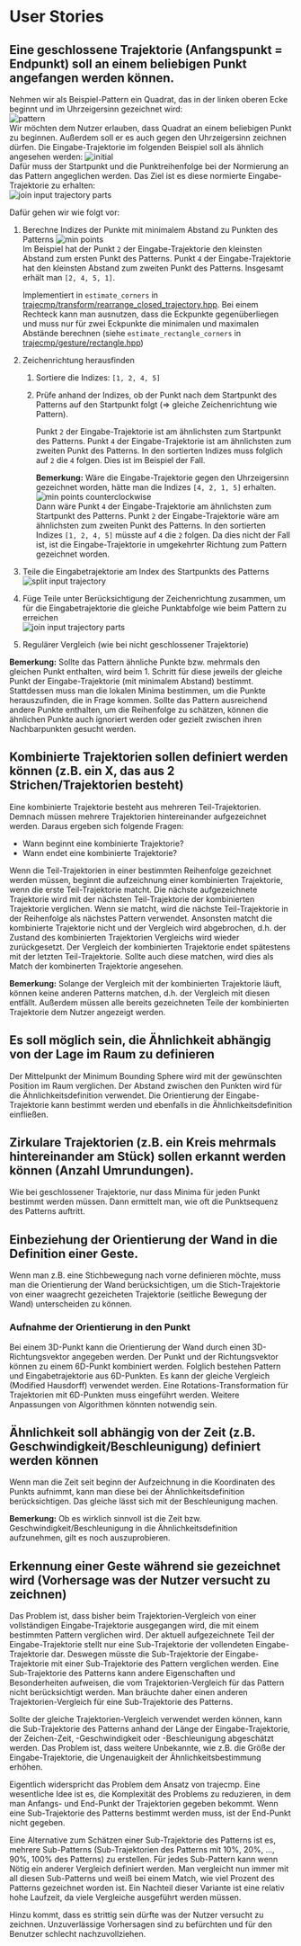 # User Stories

## Eine geschlossene Trajektorie (Anfangspunkt = Endpunkt) soll an einem beliebigen Punkt angefangen werden können.
Nehmen wir als Beispiel-Pattern ein Quadrat, das in der linken oberen Ecke
beginnt und im Uhrzeigersinn gezeichnet wird:  
![pattern](img/algorithm/begin-closed-trajectory-at-any-point/pattern.png)  
Wir möchten dem Nutzer erlauben, dass Quadrat an einem beliebigen Punkt zu
beginnen.
Außerdem soll er es auch gegen den Uhrzeigersinn zeichnen dürfen.
Die Eingabe-Trajektorie im folgenden Beispiel soll als ähnlich angesehen werden: 
![initial](img/algorithm/begin-closed-trajectory-at-any-point/0-initial.png)  
Dafür muss der Startpunkt und die Punktreihenfolge bei der Normierung an das
Pattern angeglichen werden.
Das Ziel ist es diese normierte Eingabe-Trajektorie zu erhalten:  
![join input trajectory parts](img/algorithm/begin-closed-trajectory-at-any-point/4-join.png)

Dafür gehen wir wie folgt vor:

1. Berechne Indizes der Punkte mit minimalem Abstand zu Punkten des Patterns
   ![min points](img/algorithm/begin-closed-trajectory-at-any-point/1-min-points.png)  
   Im Beispiel hat der Punkt `2` der Eingabe-Trajektorie den kleinsten Abstand
   zum ersten Punkt des Patterns.
   Punkt `4` der Eingabe-Trajektorie hat den
   kleinsten Abstand zum zweiten Punkt des Patterns.
   Insgesamt erhält man `[2, 4, 5, 1]`.
   
   Implementiert in `estimate_corners` in [trajecmp/transform/rearrange_closed_trajectory.hpp](../src/trajecmp/transform/rearrange_closed_trajectory.hpp#48).
   Bei einem Rechteck kann man ausnutzen, dass die Eckpunkte gegenüberliegen
   und muss nur für zwei Eckpunkte die minimalen und maximalen Abstände
   berechnen (siehe `estimate_rectangle_corners` in [trajecmp/gesture/rectangle.hpp](../src/trajecmp/gesture/rectangle.hpp#62)) 
2. Zeichenrichtung herausfinden
   1. Sortiere die Indizes: `[1, 2, 4, 5]`
   2. Prüfe anhand der Indizes, ob der Punkt nach dem Startpunkt des Patterns
      auf den Startpunkt folgt (=> gleiche Zeichenrichtung wie Pattern).
      
      Punkt `2` der Eingabe-Trajektorie ist am ähnlichsten zum Startpunkt des
      Patterns.
      Punkt `4` der Eingabe-Trajektorie ist am ähnlichsten zum zweiten Punkt des
      Patterns.
      In den sortierten Indizes muss folglich auf `2` die `4` folgen.
      Dies ist im Beispiel der Fall.
      
      **Bemerkung:** Wäre die Eingabe-Trajektorie gegen den Uhrzeigersinn
      gezeichnet worden, hätte man die Indizes `[4, 2, 1, 5]` erhalten.  
      ![min points counterclockwise](img/algorithm/begin-closed-trajectory-at-any-point/1-min-points-counterclockwise.png)  
      Dann wäre Punkt `4` der Eingabe-Trajektorie am ähnlichsten zum Startpunkt
      des Patterns.
      Punkt `2` der Eingabe-Trajektorie wäre am ähnlichsten zum zweiten Punkt
      des Patterns.
      In den sortierten Indizes `[1, 2, 4, 5]` müsste auf `4` die `2` folgen.
      Da dies nicht der Fall ist, ist die Eingabe-Trajektorie in umgekehrter
      Richtung zum Pattern gezeichnet worden.

3. Teile die Eingabetrajektorie am Index des Startpunkts des Patterns  
   ![split input trajectory](img/algorithm/begin-closed-trajectory-at-any-point/3-split.png)
4. Füge Teile unter Berücksichtigung der Zeichenrichtung zusammen, um für die
   Eingabetrajektorie die gleiche Punktabfolge wie beim Pattern zu erreichen  
   ![join input trajectory parts](img/algorithm/begin-closed-trajectory-at-any-point/4-join.png)
5. Regulärer Vergleich (wie bei nicht geschlossener Trajektorie)

**Bemerkung:** Sollte das Pattern ähnliche Punkte bzw. mehrmals den gleichen
Punkt enthalten, wird beim 1. Schritt für diese jeweils der gleiche Punkt der
Eingabe-Trajektorie (mit minimalem Abstand) bestimmt.
Stattdessen muss man die lokalen Minima bestimmen, um die Punkte herauszufinden,
die in Frage kommen.
Sollte das Pattern ausreichend andere Punkte enthalten, um die Reihenfolge zu
schätzen, können die ähnlichen Punkte auch ignoriert werden oder gezielt
zwischen ihren Nachbarpunkten gesucht werden.

## Kombinierte Trajektorien sollen definiert werden können (z.B. ein X, das aus 2 Strichen/Trajektorien besteht)
Eine kombinierte Trajektorie besteht aus mehreren Teil-Trajektorien.
Demnach müssen mehrere Trajektorien hintereinander aufgezeichnet werden.
Daraus ergeben sich folgende Fragen: 

- Wann beginnt eine kombinierte Trajektorie?
- Wann endet eine kombinierte Trajektorie?

Wenn die Teil-Trajektorien in einer bestimmten Reihenfolge gezeichnet werden
müssen, beginnt die aufzeichnung einer kombinierten Trajektorie, wenn die erste
Teil-Trajektorie matcht.
Die nächste aufgezeichnete Trajektorie wird mit der nächsten Teil-Trajektorie
der kombinierten Trajektorie verglichen.
Wenn sie matcht, wird die nächste Teil-Trajektorie in der Reihenfolge als
nächstes Pattern verwendet.
Ansonsten matcht die kombinierte Trajektorie nicht und der Vergleich wird
abgebrochen, d.h. der Zustand des kombinierten Trajektorien Vergleichs wird
wieder zurückgesetzt.
Der Vergleich der kombinierten Trajektorie endet spätestens mit der letzten
Teil-Trajektorie.
Sollte auch diese matchen, wird dies als Match der kombinerten Trajektorie
angesehen.

**Bemerkung:** Solange der Vergleich mit der kombinierten Trajektorie läuft,
können keine anderen Patterns matchen, d.h. der Vergleich mit diesen entfällt.
Außerdem müssen alle bereits gezeichneten Teile der kombinierten Trajektorie
dem Nutzer angezeigt werden.


## Es soll möglich sein, die Ähnlichkeit abhängig von der Lage im Raum zu definieren
Der Mittelpunkt der Minimum Bounding Sphere wird mit der gewünschten Position im
Raum verglichen.
Der Abstand zwischen den Punkten wird für die Ähnlichkeitsdefinition verwendet.
Die Orientierung der Eingabe-Trajektorie kann bestimmt werden und ebenfalls in
die Ähnlichkeitsdefinition einfließen.

## Zirkulare Trajektorien (z.B. ein Kreis mehrmals hintereinander am Stück) sollen erkannt werden können (Anzahl Umrundungen).
Wie bei geschlossener Trajektorie, nur dass Minima für jeden Punkt bestimmt
werden müssen. Dann ermittelt man, wie oft die Punktsequenz des Patterns
auftritt.

## Einbeziehung der Orientierung der Wand in die Definition einer Geste.
Wenn man z.B. eine Stichbewegung nach vorne definieren möchte, muss man die
Orientierung der Wand berücksichtigen, um die Stich-Trajektorie von einer
waagrecht gezeicheten Trajektorie (seitliche Bewegung der Wand) unterscheiden
zu können.

### Aufnahme der Orientierung in den Punkt
Bei einem 3D-Punkt kann die Orientierung der Wand durch einen 3D-Richtungsvektor
angegeben werden. Der Punkt und der Richtungsvektor können zu einem 6D-Punkt
kombiniert werden. Folglich bestehen Pattern und Eingabetrajektorie aus
6D-Punkten. Es kann der gleiche Vergleich (Modified Hausdorff) verwendet werden.
Eine Rotations-Transformation für Trajektorien mit 6D-Punkten muss eingeführt
werden. Weitere Anpassungen von Algorithmen könnten notwendig sein.

## Ähnlichkeit soll abhängig von der Zeit (z.B. Geschwindigkeit/Beschleunigung) definiert werden können
Wenn man die Zeit seit beginn der Aufzeichnung in die Koordinaten des Punkts
aufnimmt, kann man diese bei der Ähnlichkeitsdefinition berücksichtigen.
Das gleiche lässt sich mit der Beschleunigung machen.

**Bemerkung:** Ob es wirklich sinnvoll ist die Zeit bzw.
Geschwindigkeit/Beschleunigung in die Ähnlichkeitsdefinition aufzunehmen,
gilt es noch auszuprobieren.

## Erkennung einer Geste während sie gezeichnet wird (Vorhersage was der Nutzer versucht zu zeichnen)
Das Problem ist, dass bisher beim Trajektorien-Vergleich von einer vollständigen
Eingabe-Trajektorie ausgegangen wird, die mit einem bestimmten Pattern
verglichen wird.
Der aktuell aufgezeichnete Teil der Eingabe-Trajektorie stellt nur eine
Sub-Trajektorie der vollendeten Eingabe-Trajektorie dar.
Deswegen müsste die Sub-Trajektorie der Eingabe-Trajektorie mit einer
Sub-Trajektorie des Pattern verglichen werden.
Eine Sub-Trajektorie des Patterns kann andere Eigenschaften und Besonderheiten
aufweisen, die vom Trajektorien-Vergleich für das Pattern nicht berücksichtigt
werden.
Man bräuchte daher einen anderen Trajektorien-Vergleich für eine Sub-Trajektorie
des Patterns.

Sollte der gleiche Trajektorien-Vergleich verwendet werden können, kann die
Sub-Trajektorie des Patterns anhand der Länge der Eingabe-Trajektorie, der
Zeichen-Zeit, -Geschwindigkeit oder -Beschleunigung abgeschätzt werden.
Das Problem ist, dass weitere Unbekannte, wie z.B. die Größe der
Eingabe-Trajektorie, die Ungenauigkeit der Ähnlichkeitsbestimmung erhöhen.

Eigentlich widerspricht das Problem dem Ansatz von trajecmp.
Eine wesentliche Idee ist es, die Komplexität des Problems zu reduzieren,
in dem man Anfangs- und End-Punkt der Trajektorien gegeben bekommt.
Wenn eine Sub-Trajektorie des Patterns bestimmt werden muss, ist der End-Punkt
nicht gegeben.

Eine Alternative zum Schätzen einer Sub-Trajektorie des Patterns ist es,
mehrere Sub-Patterns (Sub-Trajektorien des Patterns mit 10%, 20%, ..., 90%, 100%
des Patterns) zu erstellen.
Für jedes Sub-Pattern kann wenn Nötig ein anderer Vergleich definiert werden.
Man vergleicht nun immer mit all diesen Sub-Patterns und weiß bei einem Match,
wie viel Prozent des Patterns gezeichnet worden ist.
Ein Nachteil dieser Variante ist eine relativ hohe Laufzeit, da viele Vergleiche
ausgeführt werden müssen.

Hinzu kommt, dass es strittig sein dürfte was der Nutzer versucht zu zeichnen.
Unzuverlässige Vorhersagen sind zu befürchten und für den Benutzer schlecht
nachzuvollziehen.